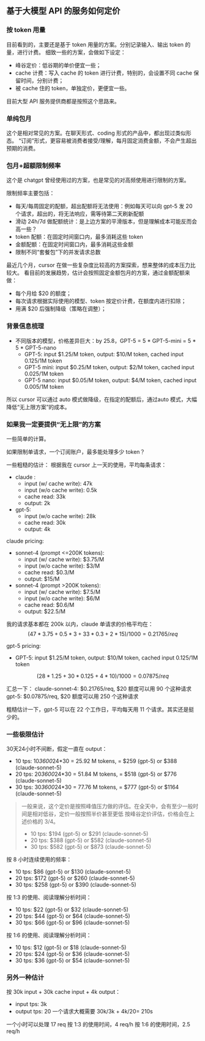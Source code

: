 
## 基于大模型 API 的服务如何定价


### 按 token 用量

目前看到的，主要还是基于 token 用量的方案。分别记录输入、输出 token 的量，进行计费。
细致一些的方案，会做如下设定：
- 峰谷定价：低谷期的单价便宜一些；
- cache 计费：写入 cache 的 token 进行计费，特别的，会设置不同 cache 保留时间，分别计费；
- 被 cache 住的 token，单独定价，更便宜一些。

目前大型 API 服务提供商都是按照这个思路来。

### 单纯包月

这个是相对常见的方案。在聊天形式、coding 形式的产品中，都出现过类似形态。
“订阅”形式，更容易被消费者接受/理解，每月固定消费金额，不会产生超出预期的消费。

### 包月+超额限制频率

这个是 chatgpt 曾经使用过的方案，也是常见的对高频使用进行限制的方案。

限制频率主要包括：
- 每天/每周固定的配额，超出配额将无法使用：例如每天可以向 gpt-5 发 20 个请求，超出的，将无法响应，需等待第二天刷新配额
- 滑动 24h/7d 做配额统计：是上边方案的平滑版本，但是理解成本可能反而会高一些？
- token 配额：在固定时间窗口内，最多消耗这些 token
- 金额配额：在固定时间窗口内，最多消耗这些金额
- 限制不同“套餐包”下的并发请求总数

最近几个月，cursor 在做一些复杂度比较高的方案探索，想来整体的成本压力比较大。
看目前的发展趋势，估计会按照固定金额包月的方案，通过金额配额来做：
- 每个月给 $20 的额度；
- 每次请求根据实际使用的模型、token 按定价计费，在额度内进行扣除；
- 用满 $20 后强制降级（策略在调整）；


### 背景信息梳理

- 不同版本的模型，价格差异巨大：by 25.8，GPT-5 = 5 * GPT-5-mini = 5 * 5 * GPT-5-nano
    - GPT-5: input $1.25/M token, output: $10/M token, cached input 0.125/1M token
    - GPT-5 mini: input $0.25/M token, output: $2/M token, cached input 0.025/1M token
    - GPT-5 nano: input $0.05/M token, output: $4/M token, cached input 0.005/1M token

所以 cursor 可以通过 auto 模式做降级，在指定的配额后，通过auto 模式，大幅降低“无上限方案”的成本。


### 如果我一定要提供“无上限”的方案
一些简单的计算。

如果限制单请求，一个订阅账户，最多能处理多少 token？

一些粗糙的估计：
根据我在 cursor 上一天的使用，平均每条请求：
- claude :
    - input (w/ cache write): 47k
    - input (w/o cache write): 0.5k
    - cache read: 33k
    - output: 2k
- gpt-5:
    - input (w/o cache write): 28k
    - cache read: 30k
    - output: 4k

claude pricing:
- sonnet-4 (prompt <=200K tokens):
    - input (w/ cache write): $3.75/M
    - input (w/o cache write): $3/M
    - cache read: $0.3/M
    - output: $15/M
- sonnet-4 (prompt >200K tokens):
    - input (w/ cache write): $7.5/M
    - input (w/o cache write): $6/M
    - cache read: $0.6/M
    - output: $22.5/M

我的请求基本都在 200k 以内，claude 单请求的价格平均在：
$$ (47*3.75+0.5*3+33*0.3+2*15)/1000 = 0.21765/req $$


gpt-5 pricing:
- GPT-5: input $1.25/M token, output: $10/M token, cached input 0.125/1M token

$$ (28*1.25+30*0.125+4*10)/1000 = 0.07875/req $$

汇总一下：
claude-sonnet-4: $0.21765/req, $20 额度可以用 90 个这种请求
gpt-5: $0.07875/req, $20 额度可以用 250 个这种请求

粗糙估计一下，gpt-5 可以在 22 个工作日，平均每天用 11 个请求。其实还是挺少的。


### 一些极限估计

30天24小时不间断，假定一直在 output：
- 10 tps: 10*3600*24*30 = 25.92 M tokens, = $259 (gpt-5) or $388 (claude-sonnet-5)
- 20 tps: 20*3600*24*30 = 51.84 M tokens, = $518 (gpt-5) or $776 (claude-sonnet-5)
- 30 tps: 30*3600*24*30 = 77.76 M tokens, = $777 (gpt-5) or $1164 (claude-sonnet-5)

> 一般来说，这个定价是按照峰值压力做的评估。在全天中，会有至少一般时间是相对低谷，定价一般按照半价甚至更低
> 按峰谷定价评估，价格会在上述价格的 3/4。
> - 10 tps: $194 (gpt-5) or $291 (claude-sonnet-5)
> - 20 tps: $388 (gpt-5) or $582 (claude-sonnet-5)
> - 30 tps: $582 (gpt-5) or $873 (claude-sonnet-5)

按 8 小时连续使用的频率：
- 10 tps: $86 (gpt-5) or $130 (claude-sonnet-5)
- 20 tps: $172 (gpt-5) or $260 (claude-sonnet-5)
- 30 tps: $258 (gpt-5) or $390 (claude-sonnet-5)

按 1:3 的使用、阅读理解分析时间：
- 10 tps: $22 (gpt-5) or $32 (claude-sonnet-5)
- 20 tps: $44 (gpt-5) or $64 (claude-sonnet-5)
- 30 tps: $66 (gpt-5) or $96 (claude-sonnet-5)

按 1:6 的使用、阅读理解分析时间：
- 10 tps: $12 (gpt-5) or $18 (claude-sonnet-5)
- 20 tps: $24 (gpt-5) or $36 (claude-sonnet-5)
- 30 tps: $36 (gpt-5) or $54 (claude-sonnet-5)


### 另外一种估计

按 30k input + 30k cache input + 4k output：
- input tps: 3k
- output tps: 20
一个请求大概需要 30k/3k + 4k/20= 210s

一个小时可以处理 17 req
按 1:3 的使用时间，4 req/h
按 1:6 的使用时间，2.5 req/h

